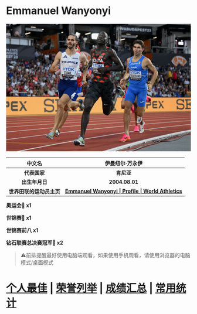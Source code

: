 # Emmanuel Wanyonyi

![Emmanuel Wanyonyi](./Picture.jpg)

|          中文名          |                       伊曼纽尔·万永伊                        |
| :----------------------: | :----------------------------------------------------------: |
|       **代表国家**       |                          **肯尼亚**                          |
|      **出生年月日**      |                        **2004.08.01**                        |
| **世界田联的运动员主页** | **[Emmanuel Wanyonyi \| Profile \| World Athletics](https://worldathletics.org/athletes/kenya/emmanuel-wanyonyi-14974928)** |

**奥运会🥇 x1**

**世锦赛🥈 x1**

**世锦赛前八 x1**

**钻石联赛总决赛冠军💎 x2**

> ⚠前排提醒最好使用电脑端观看，如果使用手机观看，请使用浏览器的电脑模式/桌面模式

# [个人最佳](./Personal-Best.md) | [荣誉列举](./Honors.md) | [成绩汇总](./Results.md) | [常用统计](./Stats.md)



